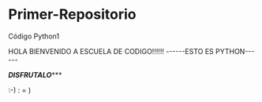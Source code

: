 # Primer-Repositorio
Código Python1

HOLA BIENVENIDO A
ESCUELA DE CODIGO!!!!!!
------ESTO ES PYTHON------

*******DISFRUTALO********** 

:-)  : = )
